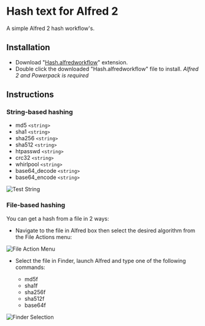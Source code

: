 Hash text for Alfred 2
============

A simple Alfred 2 hash workflow's.


Installation
----------------

- Download "[Hash.alfredworkflow](https://github.com/BigLuck/alfred2-hash/raw/master/Hash.alfredworkflow)" extension.
- Double click the downloaded "Hash.alfredworkflow" file to install.
*Alfred 2 and Powerpack is required*


Instructions
----------------

### String-based hashing

- md5 `<string>`
- sha1 `<string>`
- sha256 `<string>`
- sha512 `<string>`
- htpasswd `<string>`
- crc32 `<string>`
- whirlpool `<string>`
- base64_decode `<string>`
- base64_encode `<string>`

![Test String](http://f.cl.ly/items/13460c0l1P2h2a2j1l2C/Screen%20Shot%202015-01-06%20at%209.24.04%20AM.png)

### File-based hashing

You can get a hash from a file in 2 ways:

* Navigate to the file in Alfred box then select the desired algorithm from the File Actions menu:

![File Action Menu](http://f.cl.ly/items/3T2T3M2D3k0h3M0d1L1e/Screen%20Shot%202015-01-06%20at%209.06.12%20AM.png)

* Select the file in Finder, launch Alfred and type one of the following commands:

  - md5f
  - sha1f
  - sha256f
  - sha512f
  - base64f

![Finder Selection](http://f.cl.ly/items/000Z2s3n2q0Z3w0t3Q2x/hash.gif)
